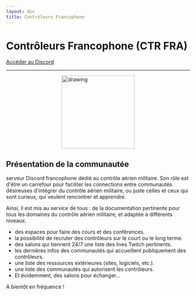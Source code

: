 ```yaml
---
layout: doc
title: Contrôleurs Francophone
---
```


# Contrôleurs Francophone (CTR FRA)

[Accéder au Discord](https://discord.gg/VgG4h9th8j)

---
<img src="/commus_img/ctrfra.png" alt="drawing" width="200" style="display: block; margin-left: auto; margin-right: auto;"/>

## Présentation de la communautée
serveur Discord francophone dédié au contrôle aérien militaire. 
Son rôle est d'être un carrefour pour faciliter les connections entre communautés désireuses d'intégrer du contrôle aérien militaire, ou juste celles et ceux qui sont curieux, qui veulent rencontrer et apprendre.

Ainsi, il est mis au service de tous :
de la documentation pertinente pour tous les domaines du contrôle aérien militaire, et adaptée à différents niveaux.
- des espaces pour faire des cours et des conférences.
- la possibilité de recruter des contrôleurs sur le court ou le long terme.
- des salons qui tiennent 24/7 une liste des lives Twitch pertinents.
- les dernières infos des communautés qui accueillent publiquement des contrôleurs.
- une liste des ressources extérieures (sites, logiciels, etc.).
- une liste des communautés qui autorisent les contrôleurs.
- Et évidemment, des salons pour échanger...

A bientôt en fréquence !
